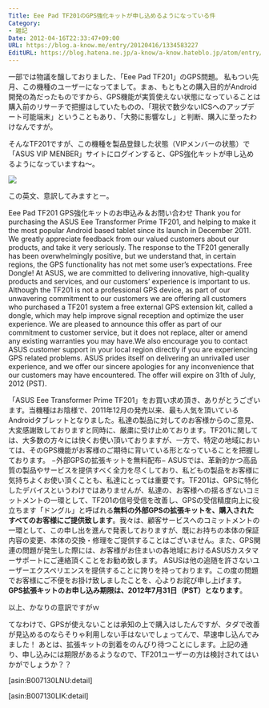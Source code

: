 ```yaml
---
Title: Eee Pad TF201のGPS強化キットが申し込めるようになっている件
Category:
- 雑記
Date: 2012-04-16T22:33:47+09:00
URL: https://blog.a-know.me/entry/20120416/1334583227
EditURL: https://blog.hatena.ne.jp/a-know/a-know.hateblo.jp/atom/entry/12921228815727979328
---
```


一部では物議を醸しておりました、「Eee Pad TF201」のGPS問題。
私もつい先月、この機種のユーザーになってまして。まぁ、もともとの購入目的がAndroid開発の為だったものですから、GPS機能が実質使えない状態になっていることは購入前のリサーチで把握はしていたものの、「現状で数少ないICSへのアップデート可能端末」ということもあり、「大勢に影響なし」と判断、購入に至ったわけなんですが。


そんなTF201ですが、この機種を製品登録した状態（VIPメンバーの状態）で「ASUS VIP MENBER」サイトにログインすると、GPS強化キットが申し込めるようになっていますね〜。


<img src="//lh5.ggpht.com/xM5BRMOWcr6YPOd-9pyQsyKItYgvcgdwysNGQ8PkOpMmjKsbhBLNo35sU8E3rJ0BaIys_Q6VTnHeFZ-Aey0I-g=s720">


この英文、意訳してみますとー。


>
Eee Pad TF201 GPS強化キットのお申込み＆お問い合わせ
Thank you for purchasing the ASUS Eee Transformer Prime TF201, and helping to make it the most popular Android based tablet since its launch in December 2011. We greatly appreciate feedback from our valued customers about our products, and take it very seriously. The response to the TF201 generally has been overwhelmingly positive, but we understand that, in certain regions, the GPS functionality has not met some user’s expectations.
Free Dongle! At ASUS, we are committed to delivering innovative, high-quality products and services, and our customers’ experience is important to us. Although the TF201 is not a professional GPS device, as part of our unwavering commitment to our customers we are offering all customers who purchased a TF201 system a free external GPS extension kit, called a dongle, which may help improve signal reception and optimize the user experience. We are pleased to announce this offer as part of our commitment to customer service, but it does not replace, alter or amend any existing warranties you may have.We also encourage you to contact ASUS customer support in your local region directly if you are experiencing GPS related problems.
ASUS prides itself on delivering an unrivalled user experience, and we offer our sincere apologies for any inconvenience that our customers may have encountered.
The offer will expire on 31th of July, 2012 (PST).


>
「ASUS Eee Transformer Prime TF201」をお買い求め頂き、ありがとうございます。当機種はお陰様で、2011年12月の発売以来、最も人気を頂いているAndroidタブレットとなりました。私達の製品に対してのお客様からのご意見、大変感謝致しておりますと同時に、厳粛に受け止めております。TF201に関しては、大多数の方々には快くお使い頂いておりますが、一方で、特定の地域においては、そのGPS機能がお客様のご期待に背いている形となっていることを把握しております。
−外部GPSの拡張キットを無料配布−
ASUSでは、革新的かつ高品質の製品やサービスを提供すべく全力を尽くしており、私どもの製品をお客様に気持ちよくお使い頂くことも、私達にとっては重要です。TF201は、GPSに特化したデバイスというわけではありませんが、私達の、お客様への揺るぎないコミットメントの一環として、TF201の信号受信を改善し、GPSの受信精度向上に役立ちます「ドングル」と呼ばれる<span class="deco" style="font-weight:bold;">無料の外部GPSの拡張キットを、購入されたすべてのお客様にご提供致します</span>。我々は、顧客サービスへのコミットメントの一環として、この申し出を進んで発表しておりますが、既にお持ちの本体の保証内容の変更、本体の交換・修理をご提供することはございません。また、GPS関連の問題が発生した際には、お客様がお住まいの各地域におけるASUSカスタマーサポートにご連絡頂くことをお勧め致します。
ASUSは他の追随を許さないユーザーエクスペリエンスを提供することに誇りを持っております。この度の問題でお客様にご不便をお掛け致しましたことを、心よりお詫び申し上げます。
<span class="deco" style="font-weight:bold;">GPS拡張キットのお申し込み期限は、2012年7月31日（PST）となります</span>。



以上、かなりの意訳ですがｗ



てなわけで、GPSが使えないことは承知の上で購入はしたんですが、タダで改善が見込めるのならそりゃ利用しない手はないでしょってんで、早速申し込んでみました！
あとは、拡張キットの到着をのんびり待つことにします。上記の通り、申し込みには期限があるようなので、TF201ユーザーの方は検討されてはいかがでしょうか？？


[asin:B007130LNU:detail]

[asin:B007130LIK:detail]


<script src="https://moshi-moshi.moshimo.works/moshimoshi/a_know_blog/20120416-1334583227?title=Eee%20Pad%20TF201%E3%81%AEGPS%E5%BC%B7%E5%8C%96%E3%82%AD%E3%83%83%E3%83%88%E3%81%8C%E7%94%B3%E3%81%97%E8%BE%BC%E3%82%81%E3%82%8B%E3%82%88%E3%81%86%E3%81%AB%E3%81%AA%E3%81%A3%E3%81%A6%E3%81%84%E3%82%8B%E4%BB%B6"></script>
